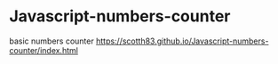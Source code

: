 # Javascript-numbers-counter
basic numbers counter
https://scotth83.github.io/Javascript-numbers-counter/index.html
